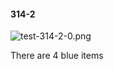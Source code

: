 #### 314-2
![test-314-2-0.png](https://github.com/lil-lab/nlvr/raw/master/nlvr/test/images/4/test-314-2-0.png "test-314-2-0.png")

There are 4 blue items